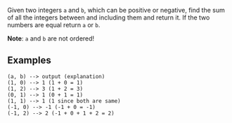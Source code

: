 Given two integers ```a``` and ```b```, which can be positive or negative, find the sum of all the integers between and including them and return it. If the two numbers are equal return ```a``` or ```b```.

**Note**: ```a``` and ```b``` are not ordered!

## Examples

```console
(a, b) --> output (explanation)
(1, 0) --> 1 (1 + 0 = 1)
(1, 2) --> 3 (1 + 2 = 3)
(0, 1) --> 1 (0 + 1 = 1)
(1, 1) --> 1 (1 since both are same)
(-1, 0) --> -1 (-1 + 0 = -1)
(-1, 2) --> 2 (-1 + 0 + 1 + 2 = 2)
```